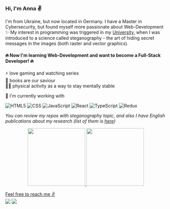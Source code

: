 ### Hi, I'm Anna ✌️

I'm from Ukraine, but now located in Germany. 
I have a Master in Cybersecurity, but found myself more passionate about Web-Development ✨
My interest in programming was triggered in my [University](https://karazin.ua/en), when I was introduced to a science called steganography - 
the art of hiding secret messages in the images (both raster and vector graphics).

#### 🔥 Now I'm learning Web-Development and want to become a Full-Stack Developer! 🔥  

⚡ love gaming and watching series  
📖 books are our saviour  
🤸‍♀️ physical activity as a way to stay mentally stable  

🦾 I'm currently working with

  ![HTML5](https://img.shields.io/badge/HTML5-E34F26?style=for-the-badge&logo=html5&logoColor=white)
  ![CSS](https://img.shields.io/badge/CSS3-1572B6?style=for-the-badge&logo=css3&logoColor=white)
  ![JavaScript](https://img.shields.io/badge/JavaScript-323330?style=for-the-badge&logo=javascript&logoColor=F7DF1E)
  ![React](https://img.shields.io/badge/React-20232A?style=for-the-badge&logo=react&logoColor=61DAFB)
  ![TypeScript](https://img.shields.io/badge/TypeScript-007ACC?style=for-the-badge&logo=typescript&logoColor=white)
  ![Redux](https://img.shields.io/badge/Redux-593D88?style=for-the-badge&logo=redux&logoColor=white)

*You can review my repos with steganography topic, and also I have English publications about my research (list of them is [here](https://www.scopus.com/authid/detail.uri?authorId=57208665914))*

<div align="center">
  <a href="https://github.com/berkdisli">
  <img height="180em" src="https://github-readme-stats.vercel.app/api?username=AnyaKononchenko&show_icons=true&theme=dracula&include_all_commits=true&count_private=true"/>
  <img height="180em" src="https://github-readme-stats.vercel.app/api/top-langs/?username=AnyaKononchenko&layout=compact&langs_count=7&theme=dracula"/>
</div>  
  
  
Feel free to reach me :v:  
 <a href = "mailto:anya.kononchenko@gmail.com"><img src="https://img.shields.io/badge/-Gmail-%23333?style=for-the-badge&logo=gmail&logoColor=white" target="_blank"></a>
 <a href="https://www.linkedin.com/in/anna-kononchenko" target="_blank"><img src="https://img.shields.io/badge/-LinkedIn-%230077B5?style=for-the-badge&logo=linkedin&logoColor=white" target="_blank"></a>
